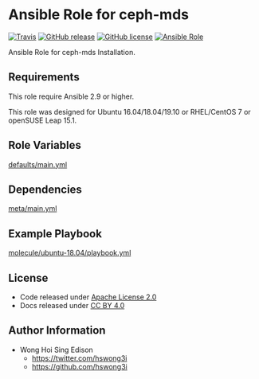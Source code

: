 # Ansible Role for ceph-mds

[![Travis](https://img.shields.io/travis/alvistack/ansible-role-ceph-mds.svg)](https://travis-ci.org/alvistack/ansible-role-ceph-mds)
[![GitHub release](https://img.shields.io/github/release/alvistack/ansible-role-ceph-mds.svg)](https://github.com/alvistack/ansible-role-ceph-mds)
[![GitHub license](https://img.shields.io/github/license/alvistack/ansible-role-ceph-mds.svg)](https://github.com/alvistack/ansible-role-ceph-mds/blob/master/LICENSE)
[![Ansible Role](https://img.shields.io/badge/galaxy-alvistack.ceph_mds-blue.svg)](https://galaxy.ansible.com/alvistack/ceph_mds)

Ansible Role for ceph-mds Installation.

## Requirements

This role require Ansible 2.9 or higher.

This role was designed for Ubuntu 16.04/18.04/19.10 or RHEL/CentOS 7 or openSUSE Leap 15.1.

## Role Variables

[defaults/main.yml](defaults/main.yml)

## Dependencies

[meta/main.yml](meta/main.yml)

## Example Playbook

[molecule/ubuntu-18.04/playbook.yml](molecule/ubuntu-18.04/playbook.yml)

## License

  - Code released under [Apache License 2.0](LICENSE)
  - Docs released under [CC BY 4.0](http://creativemons.org/licenses/by/4.0/)

## Author Information

  - Wong Hoi Sing Edison
      - <https://twitter.com/hswong3i>
      - <https://github.com/hswong3i>
